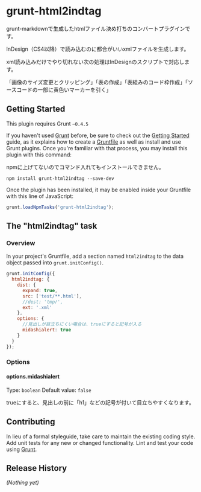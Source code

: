 # grunt-html2indtag

grunt-markdownで生成したhtmlファイル決め打ちのコンバートプラグインです。

InDesign（CS4以降）で読み込むのに都合がいいxmlファイルを生成します。

xml読み込みだけでやり切れない次の処理はInDesignのスクリプトで対応します。

「画像のサイズ変更とクリッピング」「表の作成」「表組みのコード枠作成」「ソースコードの一部に黄色いマーカーを引く」

## Getting Started
This plugin requires Grunt `~0.4.5`

If you haven't used [Grunt](http://gruntjs.com/) before, be sure to check out the [Getting Started](http://gruntjs.com/getting-started) guide, as it explains how to create a [Gruntfile](http://gruntjs.com/sample-gruntfile) as well as install and use Grunt plugins. Once you're familiar with that process, you may install this plugin with this command:

npmに上げてないのでコマンド入れてもインストールできません。

```shell
npm install grunt-html2indtag --save-dev
```

Once the plugin has been installed, it may be enabled inside your Gruntfile with this line of JavaScript:

```js
grunt.loadNpmTasks('grunt-html2indtag');
```

## The "html2indtag" task

### Overview
In your project's Gruntfile, add a section named `html2indtag` to the data object passed into `grunt.initConfig()`.

```js
grunt.initConfig({
  html2indtag: {
    dist: {
      expand: true,
      src: ['test/**.html'],
      //dest: 'tmp/',
      ext: '.xml'
    },
    options: {
      //見出しが目立ちにくい場合は、trueにすると記号が入る
      midashialert: true
    }
  }
});
```

### Options

#### options.midashialert
Type: `boolean`
Default value: `false`

trueにすると、見出しの前に「h1」などの記号が付いて目立ちやすくなります。



## Contributing
In lieu of a formal styleguide, take care to maintain the existing coding style. Add unit tests for any new or changed functionality. Lint and test your code using [Grunt](http://gruntjs.com/).

## Release History
_(Nothing yet)_
